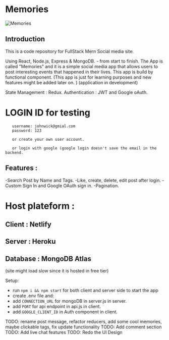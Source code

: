 # Memories

![Memories](https://i.ibb.co/VqYGh26/memoriesbank.png)

## Introduction

This is a code repository for FullStack Mern Social media site.

Using React, Node.js, Express & MongoDB. - from start to finish. The App is called "Memories" and it is a simple social media app that allows users to post interesting events that happened in their lives. This app is build by functional component.
(This app is just for learning purposes and new features might be added later on. )
(application in development)

State Management : Redux.
Authentication : JWT and Google oAuth.

# LOGIN ID for testing

       username: johnwick@gmial.com
       password: 123

       or create your own user account.

       or login with google (google login doesn't save the email in the backend.

## Features :

-Search Post by Name and Tags.
-Like, create, delete, edit post after login.
-Custom Sign In and Google OAuth sign in.
-Pagination.

# Host plateform :

## Client : Netlify

## Server : Heroku

## Database : MongoDB Atlas

(site might load slow since it is hosted in free tier)

Setup:

- run `npm i && npm start` for both client and server side to start the app
- create .env file and:
- add `CONNECTION_URL` for mongoDB in server.js in server.
- add `PORT` for api endpoint in api.js in client.
- add `GOOGLE_CLIENT_ID` in Auth component in client.

TODO: rename post message, refactor reducers, add some cool memories, maybe clickable tags, fix update functionality
TODO: Add comment section
TODO: Add live chat features
TODO: Redo the UI Design
